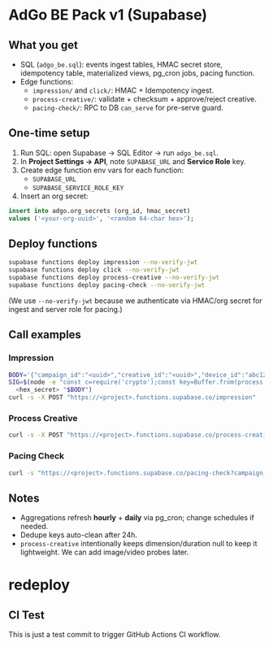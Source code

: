 
# AdGo BE Pack v1 (Supabase)

## What you get
- SQL (`adgo_be.sql`): events ingest tables, HMAC secret store, idempotency table, materialized views, pg_cron jobs, pacing function.
- Edge functions:
  - `impression/` and `click/`: HMAC + Idempotency ingest.
  - `process-creative/`: validate + checksum + approve/reject creative.
  - `pacing-check/`: RPC to DB `can_serve` for pre-serve guard.

## One-time setup
1. Run SQL: open Supabase → SQL Editor → run `adgo_be.sql`.
2. In **Project Settings → API**, note `SUPABASE_URL` and **Service Role** key.
3. Create edge function env vars for each function:
   - `SUPABASE_URL`
   - `SUPABASE_SERVICE_ROLE_KEY`
4. Insert an org secret:
```sql
insert into adgo.org_secrets (org_id, hmac_secret)
values ('<your-org-uuid>', '<random 64-char hex>');
```

## Deploy functions
```bash
supabase functions deploy impression --no-verify-jwt
supabase functions deploy click --no-verify-jwt
supabase functions deploy process-creative --no-verify-jwt
supabase functions deploy pacing-check --no-verify-jwt
```
(We use `--no-verify-jwt` because we authenticate via HMAC/org secret for ingest and server role for pacing.)

## Call examples

### Impression
```bash
BODY='{"campaign_id":"<uuid>","creative_id":"<uuid>","device_id":"abc123"}'
SIG=$(node -e "const c=require('crypto');const key=Buffer.from(process.argv[1],'hex');const b=Buffer.from(process.argv[2]);console.log(c.createHmac('sha256',key).update(b).digest('hex'));"
  <hex_secret> "$BODY")
curl -s -X POST "https://<project>.functions.supabase.co/impression"   -H "Content-Type: application/json"   -H "X-AdGo-Org: <org_uuid>"   -H "X-AdGo-Signature: $SIG"   -H "Idempotency-Key: $(uuidgen)"   -d "$BODY"
```

### Process Creative
```bash
curl -s -X POST "https://<project>.functions.supabase.co/process-creative"   -H "Content-Type: application/json"   -d '{"org_id":"<org>","campaign_id":"<camp>","creative_id":"<cr>","bucket":"creatives","path":"<filePath>"}'
```

### Pacing Check
```bash
curl -s "https://<project>.functions.supabase.co/pacing-check?campaign_id=<uuid>"
```

## Notes
- Aggregations refresh **hourly** + **daily** via pg_cron; change schedules if needed.
- Dedupe keys auto-clean after 24h.
- `process-creative` intentionally keeps dimension/duration null to keep it lightweight. We can add image/video probes later.
# redeploy

## CI Test

This is just a test commit to trigger GitHub Actions CI workflow.